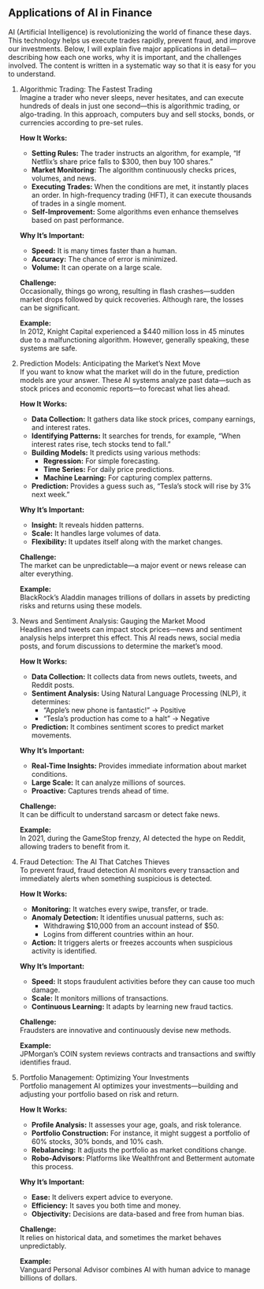 ## Applications of AI in Finance
AI (Artificial Intelligence) is revolutionizing the world of finance these days. This technology helps us execute trades rapidly, prevent fraud, and improve our investments. Below, I will explain five major applications in detail—describing how each one works, why it is important, and the challenges involved. The content is written in a systematic way so that it is easy for you to understand.

1. Algorithmic Trading: The Fastest Trading  
   Imagine a trader who never sleeps, never hesitates, and can execute hundreds of deals in just one second—this is algorithmic trading, or algo-trading. In this approach, computers buy and sell stocks, bonds, or currencies according to pre-set rules.
   
   **How It Works:**  
   - **Setting Rules:** The trader instructs an algorithm, for example, “If Netflix’s share price falls to $300, then buy 100 shares.”  
   - **Market Monitoring:** The algorithm continuously checks prices, volumes, and news.  
   - **Executing Trades:** When the conditions are met, it instantly places an order. In high-frequency trading (HFT), it can execute thousands of trades in a single moment.  
   - **Self-Improvement:** Some algorithms even enhance themselves based on past performance.
   
   **Why It’s Important:**  
   - **Speed:** It is many times faster than a human.  
   - **Accuracy:** The chance of error is minimized.  
   - **Volume:** It can operate on a large scale.
   
   **Challenge:**  
   Occasionally, things go wrong, resulting in flash crashes—sudden market drops followed by quick recoveries. Although rare, the losses can be significant.
   
   **Example:**  
   In 2012, Knight Capital experienced a $440 million loss in 45 minutes due to a malfunctioning algorithm. However, generally speaking, these systems are safe.

2. Prediction Models: Anticipating the Market’s Next Move  
   If you want to know what the market will do in the future, prediction models are your answer. These AI systems analyze past data—such as stock prices and economic reports—to forecast what lies ahead.
   
   **How It Works:**  
   - **Data Collection:** It gathers data like stock prices, company earnings, and interest rates.  
   - **Identifying Patterns:** It searches for trends, for example, “When interest rates rise, tech stocks tend to fall.”  
   - **Building Models:** It predicts using various methods:
     - **Regression:** For simple forecasting.
     - **Time Series:** For daily price predictions.
     - **Machine Learning:** For capturing complex patterns.
   - **Prediction:** Provides a guess such as, “Tesla’s stock will rise by 3% next week.”
   
   **Why It’s Important:**  
   - **Insight:** It reveals hidden patterns.  
   - **Scale:** It handles large volumes of data.  
   - **Flexibility:** It updates itself along with the market changes.
   
   **Challenge:**  
   The market can be unpredictable—a major event or news release can alter everything.
   
   **Example:**  
   BlackRock’s Aladdin manages trillions of dollars in assets by predicting risks and returns using these models.

3. News and Sentiment Analysis: Gauging the Market Mood  
   Headlines and tweets can impact stock prices—news and sentiment analysis helps interpret this effect. This AI reads news, social media posts, and forum discussions to determine the market’s mood.
   
   **How It Works:**  
   - **Data Collection:** It collects data from news outlets, tweets, and Reddit posts.  
   - **Sentiment Analysis:** Using Natural Language Processing (NLP), it determines:
     - “Apple’s new phone is fantastic!” → Positive  
     - “Tesla’s production has come to a halt” → Negative  
   - **Prediction:** It combines sentiment scores to predict market movements.
   
   **Why It’s Important:**  
   - **Real-Time Insights:** Provides immediate information about market conditions.  
   - **Large Scale:** It can analyze millions of sources.  
   - **Proactive:** Captures trends ahead of time.
   
   **Challenge:**  
   It can be difficult to understand sarcasm or detect fake news.
   
   **Example:**  
   In 2021, during the GameStop frenzy, AI detected the hype on Reddit, allowing traders to benefit from it.

4. Fraud Detection: The AI That Catches Thieves  
   To prevent fraud, fraud detection AI monitors every transaction and immediately alerts when something suspicious is detected.
   
   **How It Works:**  
   - **Monitoring:** It watches every swipe, transfer, or trade.  
   - **Anomaly Detection:** It identifies unusual patterns, such as:
     - Withdrawing $10,000 from an account instead of $50.
     - Logins from different countries within an hour.
   - **Action:** It triggers alerts or freezes accounts when suspicious activity is identified.
   
   **Why It’s Important:**  
   - **Speed:** It stops fraudulent activities before they can cause too much damage.  
   - **Scale:** It monitors millions of transactions.  
   - **Continuous Learning:** It adapts by learning new fraud tactics.
   
   **Challenge:**  
   Fraudsters are innovative and continuously devise new methods.
   
   **Example:**  
   JPMorgan’s COIN system reviews contracts and transactions and swiftly identifies fraud.

5. Portfolio Management: Optimizing Your Investments  
   Portfolio management AI optimizes your investments—building and adjusting your portfolio based on risk and return.
   
   **How It Works:**  
   - **Profile Analysis:** It assesses your age, goals, and risk tolerance.  
   - **Portfolio Construction:** For instance, it might suggest a portfolio of 60% stocks, 30% bonds, and 10% cash.  
   - **Rebalancing:** It adjusts the portfolio as market conditions change.  
   - **Robo-Advisors:** Platforms like Wealthfront and Betterment automate this process.
   
   **Why It’s Important:**  
   - **Ease:** It delivers expert advice to everyone.  
   - **Efficiency:** It saves you both time and money.  
   - **Objectivity:** Decisions are data-based and free from human bias.
   
   **Challenge:**  
   It relies on historical data, and sometimes the market behaves unpredictably.
   
   **Example:**  
   Vanguard Personal Advisor combines AI with human advice to manage billions of dollars.


